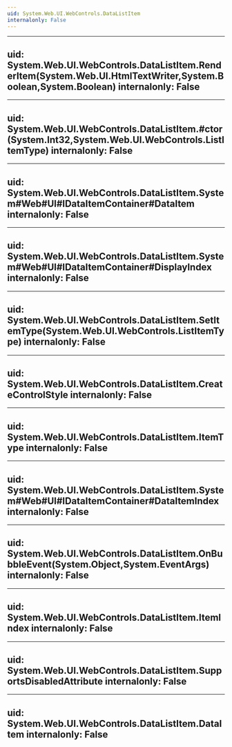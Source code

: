```yaml
---
uid: System.Web.UI.WebControls.DataListItem
internalonly: False
---
```


---
uid: System.Web.UI.WebControls.DataListItem.RenderItem(System.Web.UI.HtmlTextWriter,System.Boolean,System.Boolean)
internalonly: False
---

---
uid: System.Web.UI.WebControls.DataListItem.#ctor(System.Int32,System.Web.UI.WebControls.ListItemType)
internalonly: False
---

---
uid: System.Web.UI.WebControls.DataListItem.System#Web#UI#IDataItemContainer#DataItem
internalonly: False
---

---
uid: System.Web.UI.WebControls.DataListItem.System#Web#UI#IDataItemContainer#DisplayIndex
internalonly: False
---

---
uid: System.Web.UI.WebControls.DataListItem.SetItemType(System.Web.UI.WebControls.ListItemType)
internalonly: False
---

---
uid: System.Web.UI.WebControls.DataListItem.CreateControlStyle
internalonly: False
---

---
uid: System.Web.UI.WebControls.DataListItem.ItemType
internalonly: False
---

---
uid: System.Web.UI.WebControls.DataListItem.System#Web#UI#IDataItemContainer#DataItemIndex
internalonly: False
---

---
uid: System.Web.UI.WebControls.DataListItem.OnBubbleEvent(System.Object,System.EventArgs)
internalonly: False
---

---
uid: System.Web.UI.WebControls.DataListItem.ItemIndex
internalonly: False
---

---
uid: System.Web.UI.WebControls.DataListItem.SupportsDisabledAttribute
internalonly: False
---

---
uid: System.Web.UI.WebControls.DataListItem.DataItem
internalonly: False
---
